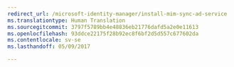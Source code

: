 ```yaml
---
redirect_url: /microsoft-identity-manager/install-mim-sync-ad-service
ms.translationtype: Human Translation
ms.sourcegitcommit: 3797f5789bb4e48836eb21776dafd5a2e0e11613
ms.openlocfilehash: 93ddce22175f28b92ec8f6bf2d5d557c677602da
ms.contentlocale: sv-se
ms.lasthandoff: 05/09/2017

---
```


